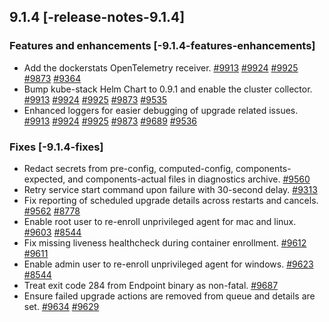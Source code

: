 ## 9.1.4 [-release-notes-9.1.4]


### Features and enhancements [-9.1.4-features-enhancements]

* Add the dockerstats OpenTelemetry receiver. [#9913](https://github.com/elastic/elastic-agent/pull/9913) [#9924](https://github.com/elastic/elastic-agent/pull/9924) [#9925](https://github.com/elastic/elastic-agent/pull/9925) [#9873](https://github.com/elastic/elastic-agent/pull/9873) [#9364](https://github.com/elastic/elastic-agent/pull/9364) 
* Bump kube-stack Helm Chart to 0.9.1 and enable the cluster collector. [#9913](https://github.com/elastic/elastic-agent/pull/9913) [#9924](https://github.com/elastic/elastic-agent/pull/9924) [#9925](https://github.com/elastic/elastic-agent/pull/9925) [#9873](https://github.com/elastic/elastic-agent/pull/9873) [#9535](https://github.com/elastic/elastic-agent/pull/9535) 
* Enhanced loggers for easier debugging of upgrade related issues. [#9913](https://github.com/elastic/elastic-agent/pull/9913) [#9924](https://github.com/elastic/elastic-agent/pull/9924) [#9925](https://github.com/elastic/elastic-agent/pull/9925) [#9873](https://github.com/elastic/elastic-agent/pull/9873) [#9689](https://github.com/elastic/elastic-agent/pull/9689) [#9536](https://github.com/elastic/elastic-agent/issues/9536)


### Fixes [-9.1.4-fixes]

* Redact secrets from pre-config, computed-config, components-expected, and components-actual files in diagnostics archive. [#9560](https://github.com/elastic/elastic-agent/pull/9560) 
* Retry service start command upon failure with 30-second delay. [#9313](https://github.com/elastic/elastic-agent/pull/9313) 
* Fix reporting of scheduled upgrade details across restarts and cancels. [#9562](https://github.com/elastic/elastic-agent/pull/9562) [#8778](https://github.com/elastic/elastic-agent/issues/8778)
* Enable root user to re-enroll unprivileged agent for mac and linux. [#9603](https://github.com/elastic/elastic-agent/pull/9603) [#8544](https://github.com/elastic/elastic-agent/issues/8544)
* Fix missing liveness healthcheck during container enrollment. [#9612](https://github.com/elastic/elastic-agent/pull/9612) [#9611](https://github.com/elastic/elastic-agent/issues/9611)
* Enable admin user to re-enroll unprivileged agent for windows. [#9623](https://github.com/elastic/elastic-agent/pull/9623) [#8544](https://github.com/elastic/elastic-agent/issues/8544)
* Treat exit code 284 from Endpoint binary as non-fatal. [#9687](https://github.com/elastic/elastic-agent/pull/9687) 
* Ensure failed upgrade actions are removed from queue and details are set. [#9634](https://github.com/elastic/elastic-agent/pull/9634) [#9629](https://github.com/elastic/elastic-agent/issues/9629)

